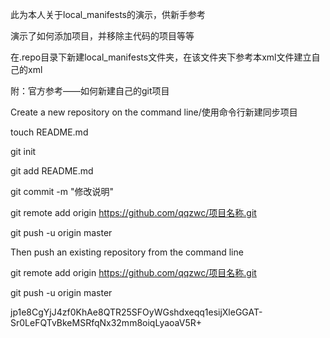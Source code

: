 此为本人关于local_manifests的演示，供新手参考

演示了如何添加项目，并移除主代码的项目等等

在.repo目录下新建local_manifests文件夹，在该文件夹下参考本xml文件建立自己的xml

附：官方参考——如何新建自己的git项目

Create a new repository on the command line/使用命令行新建同步项目

touch README.md

git init

git add README.md

git commit -m "修改说明"

git remote add origin https://github.com/qqzwc/项目名称.git

git push -u origin master


Then push an existing repository from the command line

git remote add origin https://github.com/qqzwc/项目名称.git

git push -u origin master


jp1e8CgYjJ4zf0KhAe8QTR25SFOyWGshdxeqq1esijXleGGAT-Sr0LeFQTvBkeMSRfqNx32mm8oiqLyaoaV5R+
